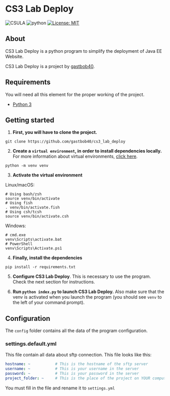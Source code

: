 # CS3 Lab Deploy

![CSULA](https://img.shields.io/badge/CSULA-project-brightgreen)
![python](https://img.shields.io/badge/Language-Python-blueviolet)
[![License: MIT](https://img.shields.io/badge/License-MIT-yellow.svg)](https://opensource.org/licenses/MIT)

## About

CS3 Lab Deploy is a python program to simplify the deployment of Java EE Website.

CS3 Lab Deploy is a project by [gastbob40](https://github.com/gastbob40).

## Requirements

You will need all this element for the proper working of the project.

- [Python 3](https://www.python.org/downloads/)


## Getting started

1. **First, you will have to clone the project.**

```shell
git clone https://github.com/gastbob40/cs3_lab_deploy
```

2. **Create a `virtual environment`, in order to install dependencies locally.** For more information about virtual environments, [click here](https://docs.python.org/3/library/venv.html).

```shell
python -m venv venv
```

3. **Activate the virtual environment**

Linux/macOS:

```shell
# Using bash/zsh
source venv/bin/activate
# Using fish
. venv/bin/activate.fish
# Using csh/tcsh
source venv/bin/activate.csh
``` 

Windows:

```
# cmd.exe
venv\Scripts\activate.bat
# PowerShell
venv\Scripts\Activate.ps1
```


4. **Finally, install the dependencies**

````shell
pip install -r requirements.txt
````

5. **Configure CS3 Lab Deploy**. This is necessary to use the program. Check the next section for instructions.

6. **Run `python index.py` to launch CS3 Lab Deploy.** Also make sure that the venv is activated when you launch the program (you should see `venv` to the left of your command prompt).

## Configuration

The `config` folder contains all the data of the program configuration.

### settings.default.yml

This file contain all data about sftp connection. This file looks like this:
 
```yaml
hostname: ~           # This is the hostname of the sftp server
username: ~           # This is your username in the server
password: ~           # This is your password in the server
project_folder: ~     # This is the place of the project on YOUR computer
```

You must fill in the file and rename it to `settings.yml`